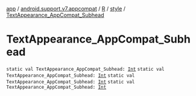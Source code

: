 [app](../../../index.md) / [android.support.v7.appcompat](../../index.md) / [R](../index.md) / [style](index.md) / [TextAppearance_AppCompat_Subhead](.)

# TextAppearance_AppCompat_Subhead

`static val TextAppearance_AppCompat_Subhead: `[`Int`](https://kotlinlang.org/api/latest/jvm/stdlib/kotlin/-int/index.html)
`static val TextAppearance_AppCompat_Subhead: `[`Int`](https://kotlinlang.org/api/latest/jvm/stdlib/kotlin/-int/index.html)
`static val TextAppearance_AppCompat_Subhead: `[`Int`](https://kotlinlang.org/api/latest/jvm/stdlib/kotlin/-int/index.html)
`static val TextAppearance_AppCompat_Subhead: `[`Int`](https://kotlinlang.org/api/latest/jvm/stdlib/kotlin/-int/index.html)